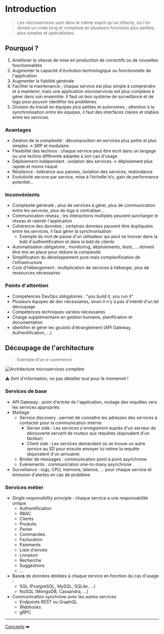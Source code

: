 # Introduction

> Les microservices sont dans le même esprit qu'un refacto, où l'on divisie un code long et complexe en plusieurs fonctions plus petites, plus simples et spécialisées.

## Pourquoi ?

1. Améliorer la vitesse de mise en production de correctifs ou de nouvelles fonctionnalités
1. Augmenter la capacité d'évolution technologique ou fonctionnelle de l'application
1. Augmenter la fiabilité générale
1. Faciliter la maintenance ; chaque service est plus simple à comprendre et à maintenir, mais une application microservices est plus complexe à gérer dans son ensemble. Il faut un bon système de surveillance et de logs pour pouvoir identifier les problèmes.
1. Division du travail en équipes plus petites et autonomes ; attention à la synchronisation entre les équipes, il faut des interfaces claires et stables entre les services.

### Avantages

* Gestion de la complexité : décomposition en services plus petits et plus simples -> SRP et modulaire
* Flexibilité des technos : chaque service peut être écrit dans un langage ou une techno différente adaptée à son cas d'usage
* Déploiement indépendant : isolation des services -> déploiement plus rapide et moins risqué
* Résilience : tolérance aux pannes, isolation des services, redondance
* Evolutivité service par service, mise à l'échelle h/v, gain de performance potentiel...

### Inconvénients

* Complexité générale ; plus de services à gérer, plus de communication entre les services, plus de logs à centraliser...
* Communication réseau ; les interactions multiples peuvent surcharger le réseau et ralentir l'application
* Cohérence des données ; certaines données peuvent être dupliquées entre les services, il faut gérer la synchronisation
  * Exemple du mot de passe d'un utilisateur qui peut se trouver dans la bdd d'authentification et dans la bdd de clients
* Automatisation obligatoire ; monitoring, déploiements, tests, ... doivent être mis en place pour réduire la complexité
* Simplification du développement pure mais complexification de l'infrastructure
* Coût d'hébergement ; mutliplication de services à héberger, plus de ressources nécessaires

### Points d'attention

* Compétences DevOps obligatoires : "you build it, you run it"
* Plusieurs équipes de dev nécessaires, sinon il n'y a pas d'intérêt d'un tel découpage
* Compétences techniques variées nécessaires
* Charge supplémentaire en gestion humaine, planification et documentation
* Identifier et gérer les goulots d'étranglement (API Gateway, Authentification, ...)

## Découpage de l'architecture

> Exemple d'un e-commerce

![Architecture microservices complète](./µservices.drawio.png)

:warning: Sert d'information, ne pas détailler tout pour le momemnt !

### Services de base

* API Gateway : point d'entrée de l'application, routage des requêtes vers les services appropriés
* Maillage
  * Service discovery : permet de connaître les adresses des services à contacter pour la communication interne
    * Server side : Les services s'enregistrent auprès d'un serveur de découverte servant de routeur aux requêtes (équivalent d'un facteur)
    * Client side : Les services demandent où se trouve un autre service au SD pour ensuite envoyer lui même la requête (équivalent d'un annuaire)
  * Broker de messages : communication point à point asynchrone
  * Evénements : communication one-to-many asynchrone
* Surveillance : logs, CPU, mémoire, latence, ... pour chaque service et émission d'alertes en cas de problème

### Services métier

* Single responsibility principle : chaque service a une responsabilité unique
  * Authentification
  * RBAC
  * Clients
  * Produits
  * Panier
  * Commandes
  * Facturation
  * Paiements
  * Liste d'envies
  * Livraison
  * Recherche
  * Suggestions
  * ...
* Base**s** de données dédiées à chaque service en fonction du cas d'usage :
  * SQL (PostgreSQL, MySQL, SQLite, ...)
  * NoSQL (MongoDB, Cassandra, ...)
* Communication synchrone avec les autres services
  * Endpoints REST ou GraphQL
  * Webhooks
  * gRPC

---

[Concepts](./concepts.md) ➡️
